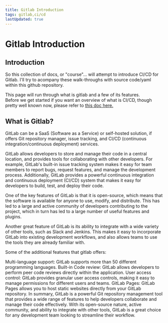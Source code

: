 ```yaml
---
title: Gitlab Introduction
tags: gitlab,ci/cd
lastUpdated: true
---
```

# Gitlab Introduction
## Introduction

So this collection of docs, or "course"... will attempt to introduce CI/CD for Gitlab.
I'll try to acompany these walk-throughs with source code/yaml within this github repository.

This page will run through what is gitlab and a few of its features.<br/>
Before we get started if you want an overview of what is CI/CD, though pretty well known now, please refer to [this doc here.](../index.md)

## What is Gitlab?

GitLab can be a SaaS (Software as a Service) or self-hosted solution, if offers Git repository manager, issue tracking, and CI/CD (continuous integration/continuous deployment) services.

GitLab allows developers to store and manage their code in a central location, and provides tools for collaborating with other developers. For example, GitLab's built-in issue tracking system makes it easy for team members to report bugs, request features, and manage the development process. Additionally, GitLab provides a powerful continuous integration and continuous deployment (CI/CD) system that makes it easy for developers to build, test, and deploy their code.

One of the key features of GitLab is that it is open-source, which means that the software is available for anyone to use, modify, and distribute. This has led to a large and active community of developers contributing to the project, which in turn has led to a large number of useful features and plugins.

Another great feature of GitLab is its ability to integrate with a wide variety of other tools, such as Slack and Jenkins. This makes it easy to incorporate GitLab into existing development workflows, and also allows teams to use the tools they are already familiar with.

Some of the additional features that gitlab offers:

Multi-language support: GitLab supports more than 50 different programming languages.
Built-in Code review: GitLab allows developers to perform peer code reviews directly within the application.
User access control: GitLab provides granular user access controls, making it easy to manage permissions for different users and teams.
GitLab Pages: GitLab Pages allows you to host static websites directly from your GitLab repository.
In summary, GitLab is a powerful Git repository management tool that provides a wide range of features to help developers collaborate and manage their code effectively. With its open-source nature, active community, and ability to integrate with other tools, GitLab is a great choice for any development team looking to streamline their workflow.



